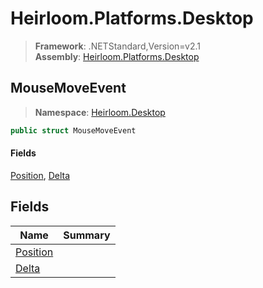 # Heirloom.Platforms.Desktop

> **Framework**: .NETStandard,Version=v2.1  
> **Assembly**: [Heirloom.Platforms.Desktop][0]  

## MouseMoveEvent

> **Namespace**: [Heirloom.Desktop][0]  

```cs
public struct MouseMoveEvent
```

#### Fields

[Position][1], [Delta][2]

## Fields

| Name          | Summary |
|---------------|---------|
| [Position][1] |         |
| [Delta][2]    |         |

[0]: ../../Heirloom.Platforms.Desktop.md
[1]: MouseMoveEvent/Position.md
[2]: MouseMoveEvent/Delta.md
